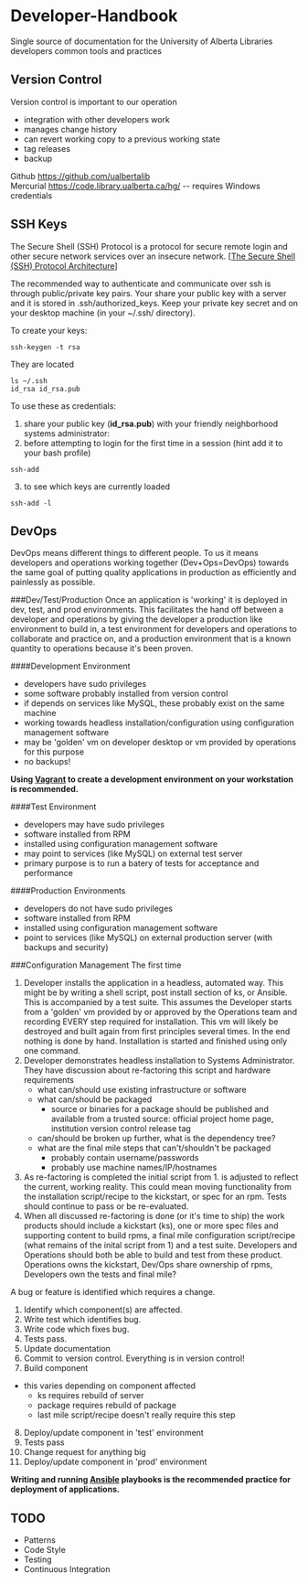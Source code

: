 Developer-Handbook
==================

Single source of documentation for the University of Alberta Libraries developers common tools and practices

Version Control
---------------
Version control is important to our operation
 * integration with other developers work
 * manages change history
 * can revert working copy to a previous working state
 * tag releases
 * backup

Github https://github.com/ualbertalib  
Mercurial https://code.library.ualberta.ca/hg/ -- requires Windows credentials

SSH Keys
--------
The Secure Shell (SSH) Protocol is a protocol for secure remote login and other secure network services over an insecure network. [[The Secure Shell (SSH) Protocol Architecture](http://www.ietf.org/rfc/rfc4251.txt)]

The recommended way to authenticate and communicate over ssh is through public/private key pairs. Your share your public key with a server and it is stored in .ssh/authorized_keys.  Keep your private key secret and on your desktop machine (in your ~/.ssh/ directory).

To create your keys: 

```ssh-keygen -t rsa ```

They are located 

```
ls ~/.ssh
id_rsa id_rsa.pub
```

To use these as credentials:

1. share your public key (**id_rsa.pub**) with your friendly neighborhood systems administrator:
2. before attempting to login for the first time in a session (hint add it to your bash profile)
 
  ```
  ssh-add
  ``` 

3. to see which keys are currently loaded 

  ```
  ssh-add -l
  ```

DevOps
------
DevOps means different things to different people.  To us it means developers and operations working together (Dev+Ops=DevOps) towards the same goal of putting quality applications in production as efficiently and painlessly as possible.

###Dev/Test/Production
Once an application is 'working' it is deployed in dev, test, and prod environments. This facilitates the hand off between a developer and operations by giving the developer a production like environment to build in, a test environment for developers and operations to collaborate and practice on, and a production environment that is a known quantity to operations because it's been proven.

####Development Environment
 * developers have sudo privileges
 * some software probably installed from version control
 * if depends on services like MySQL, these probably exist on the same machine
 * working towards headless installation/configuration using configuration management software
 * may be 'golden' vm on developer desktop or vm provided by operations for this purpose
 * no backups!

**Using [Vagrant](Vagrant/README.md) to create a development environment on your workstation is recommended.**

####Test Environment
 * developers may have sudo privileges
 * software installed from RPM
 * installed using configuration management software
 * may point to services (like MySQL) on external test server
 * primary purpose is to run a batery of tests for acceptance and performance

####Production Environments
 * developers do not have sudo privileges
 * software installed from RPM
 * installed using configuration management software
 * point to services (like MySQL) on external production server (with backups and security)

###Configuration Management
The first time

1. Developer installs the application in a headless, automated way. This might be by writing a shell script, post install section of ks, or Ansible.  This is accompanied by a test suite.  This assumes the Developer starts from a 'golden' vm provided by or approved by the Operations team and recording EVERY step required for installation. This vm will likely be destroyed and built again from first principles several times.  In the end nothing is done by hand. Installation is started and finished using only one command.
2. Developer demonstrates headless installation to Systems Administrator.  They have discussion about re-factoring this script and hardware requirements
   * what can/should use existing infrastructure or software
   * what can/should be packaged
     * source or binaries for a package should be published and available from a trusted source: official project home page, institution version control release tag
   * can/should be broken up further, what is the dependency tree?
   * what are the final mile steps that can't/shouldn't be packaged
     * probably contain username/passwords
     * probably use machine names/IP/hostnames
3. As re-factoring is completed the initial script from 1. is adjusted to reflect the current, working reality.  This could mean moving functionality from the installation script/recipe to the kickstart, or spec for an rpm.  Tests should continue to pass or be re-evaluated. 
4. When all discussed re-factoring is done (or it's time to ship) the work products should include a kickstart (ks), one or more spec files and supporting content to build rpms, a final mile configuration script/recipe (what remains of the inital script from 1) and a test suite. Developers and Operations should both be able to build and test from these product.  Operations owns the kickstart, Dev/Ops share ownership of rpms, Developers own the tests and final mile?

A bug or feature is identified which requires a change.

1. Identify which component(s) are affected.
2. Write test which identifies bug.
3. Write code which fixes bug.
4. Tests pass.
5. Update documentation
6. Commit to version control. Everything is in version control!
7. Build component 
  * this varies depending on component affected
    * ks requires rebuild of server
    * package requires rebuild of package
    * last mile script/recipe doesn't really require this step
8. Deploy/update component in 'test' environment
9. Tests pass
10. Change request for anything big
11. Deploy/update component in 'prod' environment

**Writing and running [Ansible](Ansible/README.md) playbooks is the recommended practice for deployment of applications.**

TODO
----
* Patterns
* Code Style
* Testing
* Continuous Integration
